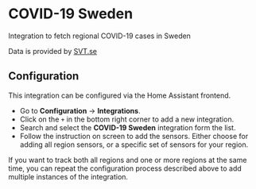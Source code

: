 # COVID-19 Sweden

Integration to fetch regional COVID-19 cases in Sweden

Data is provided by [SVT.se](https://www.svt.se/datajournalistik/har-sprider-sig-coronaviruset/)

## Configuration

This integration can be configured via the Home Assistant frontend.

- Go to **Configuration** -> **Integrations**.
- Click on the `+` in the bottom right corner to add a new integration.
- Search and select the **COVID-19 Sweden** integration form the list.
- Follow the instruction on screen to add the sensors. Either choose for adding
  all region sensors, or a specific set of sensors for your region.

If you want to track both all regions and one or more regions at the same time,
you can repeat the configuration process described above to add multiple
instances of the integration.